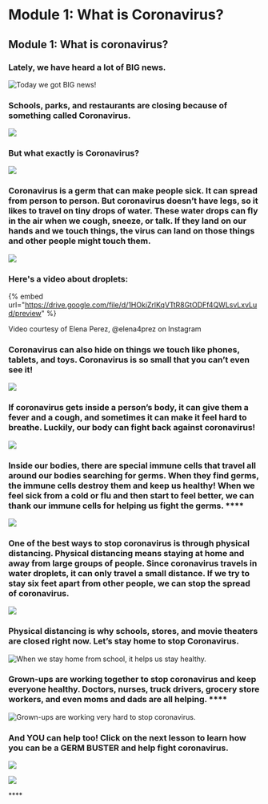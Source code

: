 # Module 1: What is Coronavirus?

## **Module 1: What is coronavirus?** 

### **Lately, we have heard a lot of BIG news.**  

![Today we got BIG news!](../.gitbook/assets/image%20%285%29.png)

### **Schools, parks, and restaurants are closing because of something called Coronavirus.** 

![](https://lh5.googleusercontent.com/0E_tOL3pD5uBAm7Ybiu5-PJntgMXS_mSHPnthMV-KEO-Q39tp13d0-_WNHNUpH0gVWT8dPmcUhkh6fFm1Cemd0-p4lgfmI4oNa8t81BvE-iK4bK5PPIw9DksERvUg70gqocRzwNx)

###  **But what exactly is Coronavirus?**

![](../.gitbook/assets/confused.png)

### Coronavirus is a germ that can make people sick. It can spread from person to person. But coronavirus doesn’t have legs, so it likes to travel on tiny drops of water. These water drops can fly in the air when we cough, sneeze, or talk. **If they land on our hands and we touch things, the virus can land on those things and other people might touch them.**

![](../.gitbook/assets/sneeze.png)

### **Here's a video about droplets:**

{% embed url="https://drive.google.com/file/d/1HOkiZrlKqVTtR8GtODFf4QWLsvLxvLud/preview" %}

Video courtesy of Elena Perez, @elena4prez on Instagram

### Coronavirus can also hide on things we touch like phones, tablets, and toys. Coronavirus is so small that you can’t even see it!

![](../.gitbook/assets/doorknob.png)

### If coronavirus gets inside a person’s body, it can give them a fever and a cough, and sometimes it can make it feel hard to breathe. Luckily, our body can fight back against coronavirus!

![](../.gitbook/assets/thermometer-covid.png)

### Inside our bodies, there are special immune cells that travel all around our bodies searching for germs. When they find germs, the immune cells destroy them and keep us healthy! When we feel sick from a cold or flu and then start to feel better, we can thank our immune cells for helping us fight the germs.  ****

![](../.gitbook/assets/image%20%288%29.png)

### One of the best ways to stop coronavirus is through physical distancing. Physical distancing means staying at home and away from large groups of people. Since coronavirus travels in water droplets, it can only travel a small distance. If we try to stay six feet apart from other people, we can stop the spread of coronavirus.

![](../.gitbook/assets/6ft.png)

### Physical distancing is why schools, stores, and movie theaters are closed right now. Let’s stay home to stop Coronavirus. 

![When we stay home from school, it helps us stay healthy.](../.gitbook/assets/image.png)

### Grown-ups are working together to stop coronavirus and keep everyone healthy. Doctors, nurses, truck drivers, grocery store workers, and even moms and dads are all helping.  ****

![Grown-ups are working very hard to stop coronavirus.](../.gitbook/assets/image%20%286%29.png)

### **And YOU can help too! Click on the next lesson to learn how you can be a GERM BUSTER and help fight coronavirus.** 

![](../.gitbook/assets/germ-buster-1.png)

![](https://lh6.googleusercontent.com/icl9Pt5Oi2shc-0uSPqKAmkW9MvAr9XZcC_AxqMjx99E3vmh7QXj0SgMnkPcWn8X_1qBPRninp6WH76pTHhza-jUplVsN-6ZcQT9_yoWr5eqFbtYCbFZamELuc5xoqGCTZKXqVf1)

\*\*\*\*

